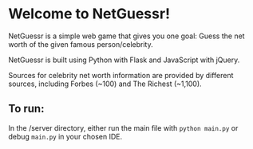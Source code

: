 # Welcome to NetGuessr!

NetGuessr is a simple web game that gives you one goal: Guess the net worth of the given famous person/celebrity.

NetGuessr is built using Python with Flask and JavaScript with jQuery. 

Sources for celebrity net worth information are provided by different sources, including Forbes (~100) and The Richest (~1,100). 

## To run:
In the /server directory, either run the main file with `python main.py` or debug `main.py` in your chosen IDE.  